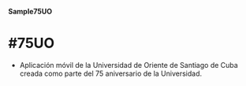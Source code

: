 **Sample75UO**
# #75UO
 - Aplicación móvil de la Universidad de Oriente de Santiago de Cuba creada como parte del 75 aniversario de la Universidad.
